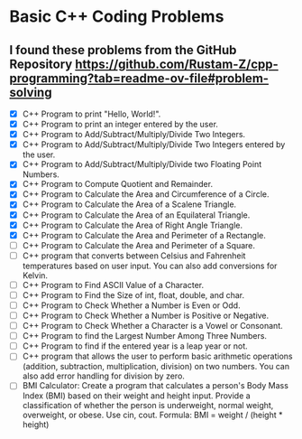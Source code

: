 # Basic C++ Coding Problems 
## I found these problems from the GitHub Repository https://github.com/Rustam-Z/cpp-programming?tab=readme-ov-file#problem-solving

- [x] C++ Program to print "Hello, World!".
- [x] C++ Program to print an integer entered by the user.
- [x] C++ Program to Add/Subtract/Multiply/Divide Two Integers.
- [x] C++ Program to Add/Subtract/Multiply/Divide Two Integers entered by the user.
- [x] C++ Program to Add/Subtract/Multiply/Divide two Floating Point Numbers.
- [x] C++ Program to Compute Quotient and Remainder.
- [x] C++ Program to Calculate the Area and Circumference of a Circle.
- [x] C++ Program to Calculate the Area of a Scalene Triangle.
- [x] C++ Program to Calculate the Area of an Equilateral Triangle.
- [x] C++ Program to Calculate the Area of Right Angle Triangle.
- [x] C++ Program to Calculate the Area and Perimeter of a Rectangle.
- [ ] C++ Program to Calculate the Area and Perimeter of a Square.
- [ ] C++ program that converts between Celsius and Fahrenheit temperatures based on user input. You can also add conversions for Kelvin.
- [ ] C++ Program to Find ASCII Value of a Character.
- [ ] C++ Program to Find the Size of int, float, double, and char.
- [ ] C++ Program to Check Whether a Number is Even or Odd.
- [ ] C++ Program to Check Whether a Number is Positive or Negative.
- [ ] C++ Program to Check Whether a Character is a Vowel or Consonant.
- [ ] C++ Program to find the Largest Number Among Three Numbers.
- [ ] C++ Program to find if the entered year is a leap year or not.
- [ ] C++ program that allows the user to perform basic arithmetic operations (addition, subtraction, multiplication, division) on two numbers. You can also add error handling for division by zero.
- [ ] BMI Calculator: Create a program that calculates a person's Body Mass Index (BMI) based on their weight and height input. Provide a classification of whether the person is underweight, normal weight, overweight, or obese. Use cin, cout. Formula: BMI = weight / (height * height)
